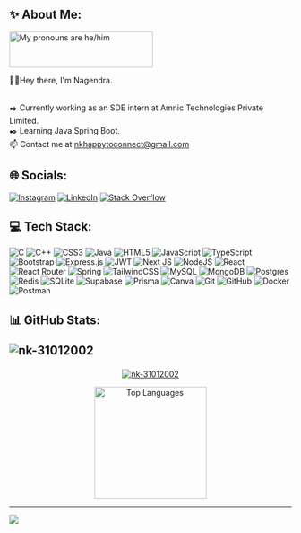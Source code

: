 ## ✨ About Me:


<a href="https://pronouns.vercel.app" title="Garvit Chittora">
  <img src="https://pronouns.vercel.app/he/him?gradient=grapefruit%20sunset" width="256" height="64" alt="My pronouns are he/him">
</a>


🙋‍♂️Hey there, I'm Nagendra.

<br>✒️ Currently working as an SDE intern at Amnic Technologies Private Limited.
<br>✒️ Learning Java Spring Boot.
<br>📫 Contact me at nkhappytoconnect@gmail.com


## 🌐 Socials:
[![Instagram](https://img.shields.io/badge/Instagram-%23E4405F.svg?logo=Instagram&logoColor=white)](https://instagram.com/nk_31017) [![LinkedIn](https://img.shields.io/badge/LinedIn-%230077B5.svg?logo=linkedin&logoColor=white)](https://www.linkedin.com/in/nagendra31/) [![Stack Overflow](https://img.shields.io/badge/-Stackoverflow-FE7A16?logo=stack-overflow&logoColor=white)](https://stackoverflow.com/users/xaviour) 

## 💻 Tech Stack:
![C](https://img.shields.io/badge/c-%2300599C.svg?logo=c&logoColor=white) ![C++](https://img.shields.io/badge/c++-%2300599C.svg?logo=c%2B%2B&logoColor=white) ![CSS3](https://img.shields.io/badge/css3-%231572B6.svg?logo=css3&logoColor=white) ![Java](https://img.shields.io/badge/java-%23ED8B00.svg?logo=openjdk&logoColor=white) ![HTML5](https://img.shields.io/badge/html5-%23E34F26.svg?logo=html5&logoColor=white)
![JavaScript](https://img.shields.io/badge/javascript-%23323330.svg?logo=javascript&logoColor=%23F7DF1E) ![TypeScript](https://img.shields.io/badge/typescript-%23007ACC.svg?logo=typescript&logoColor=white) ![Bootstrap](https://img.shields.io/badge/bootstrap-%238511FA.svg?logo=bootstrap&logoColor=white) ![Express.js](https://img.shields.io/badge/express.js-%23404d59.svg?logo=express&logoColor=%2361DAFB)
![JWT](https://img.shields.io/badge/JWT-black?logo=JSON%20web%20tokens&logoColor=white) ![Next JS](https://img.shields.io/badge/Next-black?logo=next.js&logoColor=white) ![NodeJS](https://img.shields.io/badge/node.js-6DA55F?logo=node.js&logoColor=white) ![React](https://img.shields.io/badge/react-%2320232a.svg?logo=react&logoColor=%2361DAFB) ![React Router](https://img.shields.io/badge/React_Router-CA4245?logo=react-router&logoColor=white) ![Spring](https://img.shields.io/badge/spring-%236DB33F.svg?logo=spring&logoColor=white)
![TailwindCSS](https://img.shields.io/badge/tailwindcss-%2338B2AC.svg?logo=tailwind-css&logoColor=white) ![MySQL](https://img.shields.io/badge/mysql-4479A1.svg?logo=mysql&logoColor=white) ![MongoDB](https://img.shields.io/badge/MongoDB-%234ea94b.svg?logo=mongodb&logoColor=white)
![Postgres](https://img.shields.io/badge/postgres-%23316192.svg?logo=postgresql&logoColor=white) ![Redis](https://img.shields.io/badge/redis-%23DD0031.svg?logo=redis&logoColor=white) ![SQLite](https://img.shields.io/badge/sqlite-%2307405e.svg?logo=sqlite&logoColor=white)
![Supabase](https://img.shields.io/badge/Supabase-3ECF8E?logo=supabase&logoColor=white) ![Prisma](https://img.shields.io/badge/Prisma-3982CE?logo=Prisma&logoColor=white) ![Canva](https://img.shields.io/badge/Canva-%2300C4CC.svg?logo=Canva&logoColor=white) ![Git](https://img.shields.io/badge/git-%23F05033.svg?logo=git&logoColor=white) ![GitHub](https://img.shields.io/badge/github-%23121011.svg?logo=github&logoColor=white)
![Docker](https://img.shields.io/badge/docker-%230db7ed.svg?logo=docker&logoColor=white) ![Postman](https://img.shields.io/badge/Postman-FF6C37?logo=postman&logoColor=white)

## 📊 GitHub Stats: <p align="left"> <img src="https://komarev.com/ghpvc/?username=nk-31012002&label=Profile%20views&color=0e75b6&style=flat" alt="nk-31012002" /> </p>
<p align="center">
  <a href="https://github.com/ryo-ma/github-profile-trophy">
    <img src="https://github-profile-trophy.vercel.app/?username=nk-31012002&theme=nord&row=1&column=5" alt="nk-31012002" />
  </a>
</p>

<p align="center">
  <img src="https://github-readme-stats.vercel.app/api/top-langs/?username=nk-31012002&theme=nord&hide_border=false&include_all_commits=false&count_private=false&layout=compact" alt="Top Languages" height="200" />
  
</p>



---
[![](https://visitcount.itsvg.in/api?id=nk-31012002&icon=0&color=0)](https://visitcount.itsvg.in)

<!-- Proudly created with GPRM ( https://gprm.itsvg.in ) -->
